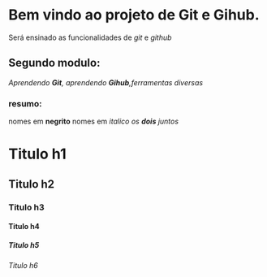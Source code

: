 # Bem vindo ao projeto de **Git** e **Gihub**.

Será ensinado as funcionalidades de _git_ e _github_

## Segundo modulo:

_Aprendendo **Git**, aprendendo **Gihub**,ferramentas diversas_

### resumo:

nomes em **negrito**
nomes em _italico_
_os **dois** juntos_

# Titulo h1

## Titulo h2

### Titulo h3

#### Titulo h4

##### Titulo h5

###### Titulo h6
